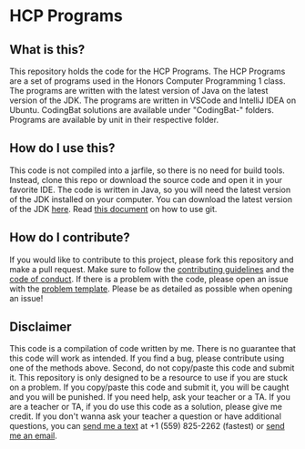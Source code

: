 # HCP Programs

## What is this?

This repository holds the code for the HCP Programs. The HCP Programs are a set of programs used in the Honors Computer Programming 1 class. The programs are written with the latest version of Java on the latest version of the JDK. The programs are written in VSCode and IntelliJ IDEA on Ubuntu. CodingBat solutions are available under "CodingBat-<category>" folders. Programs are available by unit in their respective folder.

## How do I use this?

This code is not compiled into a jarfile, so there is no need for build tools. Instead, clone this repo or download the source code and open it in your favorite IDE. The code is written in Java, so you will need the latest version of the JDK installed on your computer. You can download the latest version of the JDK [here](https://www.oracle.com/java/technologies/javase-downloads.html). Read [this document](https://docs.google.com/document/d/1PZhzZW_Y0zKCS_Stz90rnTRLZzQokKsdLrRuQHZBhWY/edit#) on how to use git.

## How do I contribute?

If you would like to contribute to this project, please fork this repository and make a pull request. Make sure to follow the [contributing guidelines](CONTRIBUTING.md) and the [code of conduct](CODE_OF_CONDUCT.md). If there is a problem with the code, please open an issue with the [problem template](.github/ISSUE_TEMPLATE/problem-with-code.md). Please be as detailed as possible when opening an issue!

## Disclaimer

This code is a compilation of code written by me. There is no guarantee that this code will work as intended. If you find a bug, please contribute using one of the methods above. Second, do not copy/paste this code and submit it. This repository is only designed to be a resource to use if you are stuck on a problem. If you copy/paste this code and submit it, you will be caught and you will be punished. If you need help, ask your teacher or a TA. If you are a teacher or TA, if you do use this code as a solution, please give me credit. If you don't wanna ask your teacher a question or have additional questions, you can [send me a text](tel:1-559-825-2262) at +1 (559) 825-2262 (fastest) or [send me an email](mailto:jacob5257.dev@gmail.com).
